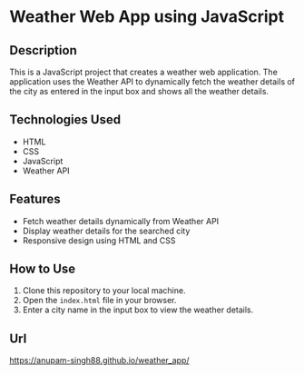 # Weather Web App using JavaScript

## Description
This is a JavaScript project that creates a weather web application. The application uses the Weather API to dynamically fetch the weather details of the city as entered in the input box and shows all the weather details.

## Technologies Used
- HTML
- CSS
- JavaScript
- Weather API

## Features
- Fetch weather details dynamically from Weather API
- Display weather details for the searched city
- Responsive design using HTML and CSS

## How to Use
1. Clone this repository to your local machine.
2. Open the `index.html` file in your browser.
3. Enter a city name in the input box to view the weather details.

## Url
https://anupam-singh88.github.io/weather_app/
